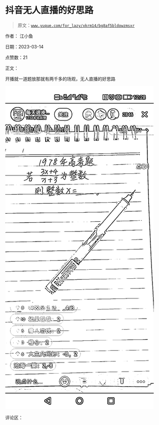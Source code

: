 # 抖音无人直播的好思路

> 原文：[`www.yuque.com/for_lazy/xkrm14/bg8af5bldowzmsxr`](https://www.yuque.com/for_lazy/xkrm14/bg8af5bldowzmsxr)

作者： 江小鱼

日期：2023-03-14

点赞数：21

正文：

开播就一道题放那就有两千多的场观，无人直播的好思路

![](img/a23d1214108e6a2e7ed2c03b247eded8.png)

评论区：

